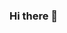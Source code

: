 ### Hi there 👋

<!--
**ashud2kone/ashud2kone** is a ✨ _special_ ✨ repository because its `README.md` (this file) appears on your GitHub profile.

Here are some ideas to get you started:

# 💫 About Me:
🔭 I’m currently working on the Zomato-landing page using HTML and CSS<br>👯 I’m looking to collaborate on(MERN stack developers)<br>🤝 I’m looking for help with DSA using JAVA<br>🌱 I’m currently learning javascript<br>💬 Ask me about HTML and CSS & java basics<br>⚡ Fun fact I have landed a job in two companies and am still waiting for my onboarding call<br>I am a graduate of(2022-batch)


## 🌐 Socials:
[![Discord](https://img.shields.io/badge/Discord-%237289DA.svg?logo=discord&logoColor=white)](htttps://discord.gg/ashutoshdubey#3704) [![Instagram](https://img.shields.io/badge/Instagram-%23E4405F.svg?logo=Instagram&logoColor=white)](https://instagram.com/ashu.2kone) [![LinkedIn](https://img.shields.io/badge/LinkedIn-%230077B5.svg?logo=linkedin&logoColor=white)](https://linkedin.com/in/ashutosh-dubey-0540841bb) 

# 💻 Tech Stack:
![HTML5](https://img.shields.io/badge/html5-%23E34F26.svg?style=for-the-badge&logo=html5&logoColor=white) ![Java](https://img.shields.io/badge/java-%23ED8B00.svg?style=for-the-badge&logo=java&logoColor=white) ![JavaScript](https://img.shields.io/badge/javascript-%23323330.svg?style=for-the-badge&logo=javascript&logoColor=%23F7DF1E)
# 📊 GitHub Stats:
![](https://github-readme-stats.vercel.app/api?username=ashud2kone&theme=dark&hide_border=false&include_all_commits=false&count_private=false)<br/>
![](https://github-readme-streak-stats.herokuapp.com/?user=ashud2kone&theme=dark&hide_border=false)<br/>
![](https://github-readme-stats.vercel.app/api/top-langs/?username=ashud2kone&theme=dark&hide_border=false&include_all_commits=false&count_private=false&layout=compact)

### ✍️ Random Dev Quote
![](https://quotes-github-readme.vercel.app/api?type=horizontal&theme=radical)

---
[![](https://visitcount.itsvg.in/api?id=ashud2kone&icon=8&color=0)](https://visitcount.itsvg.in)

<!-- Proudly created with GPRM ( https://gprm.itsvg.in ) -->
